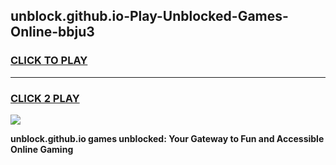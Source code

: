 
## unblock.github.io-Play-Unblocked-Games-Online-bbju3
<h3>
<a href="https://premium76.site?title=unblock.github.io&ref=25A">CLICK TO PLAY</a></h3>
<hr>

<h3>
<a href="https://premium76.site?title=unblock.github.io&ref=25A">CLICK 2 PLAY</a>
  
</h3>

<a href="https://premium76.site?title=unblock.github.io&ref=25A"><img src="https://clearcache.store/games.png"></a>


**unblock.github.io games unblocked: Your Gateway to Fun and Accessible Online Gaming**
